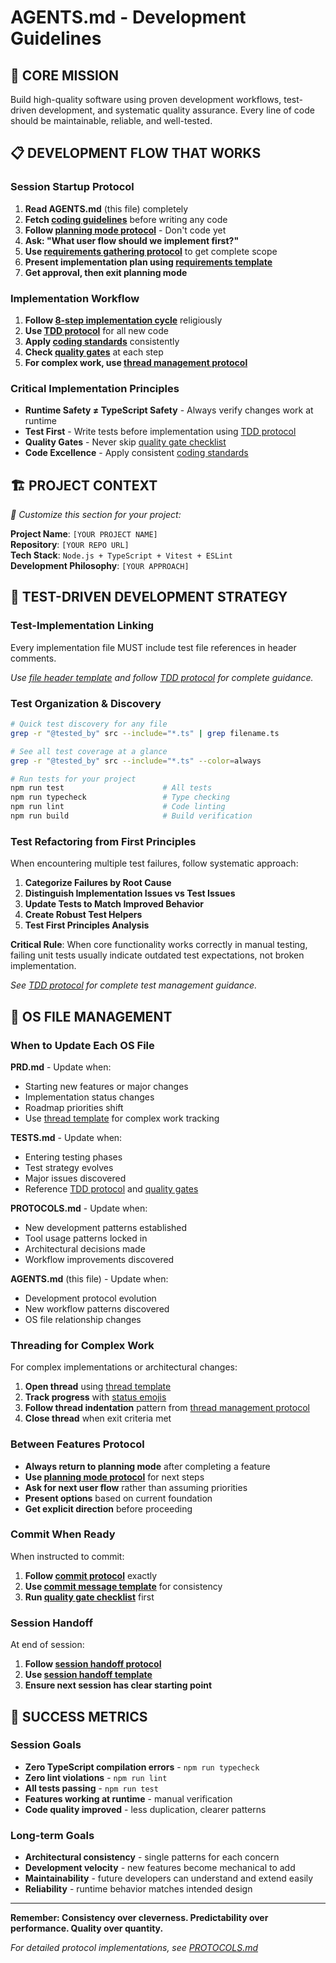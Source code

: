 # AGENTS.md - Development Guidelines

## 🎯 **CORE MISSION**

Build high-quality software using proven development workflows, test-driven development, and systematic quality assurance. Every line of code should be maintainable, reliable, and well-tested.

## 📋 **DEVELOPMENT FLOW THAT WORKS**

### **Session Startup Protocol**

1. **Read AGENTS.md** (this file) completely
2. **Fetch [coding guidelines](PROTOCOLS.md#coding-protocols)** before writing any code
3. **Follow [planning mode protocol](PROTOCOLS.md#planning-mode-protocol)** - Don't code yet
4. **Ask: "What user flow should we implement first?"**
5. **Use [requirements gathering protocol](PROTOCOLS.md#requirements-gathering-protocol)** to get complete scope
6. **Present implementation plan using [requirements template](PROTOCOLS.md#requirements-gathering-protocol)**
7. **Get approval, then exit planning mode**

### **Implementation Workflow**

1. **Follow [8-step implementation cycle](PROTOCOLS.md#8-step-implementation-cycle)** religiously
2. **Use [TDD protocol](PROTOCOLS.md#test-driven-development)** for all new code
3. **Apply [coding standards](PROTOCOLS.md#coding-protocols)** consistently
4. **Check [quality gates](PROTOCOLS.md#quality-gates)** at each step
5. **For complex work, use [thread management protocol](PROTOCOLS.md#thread-management-protocol)**

### **Critical Implementation Principles**

- **Runtime Safety ≠ TypeScript Safety** - Always verify changes work at runtime
- **Test First** - Write tests before implementation using [TDD protocol](PROTOCOLS.md#test-driven-development)
- **Quality Gates** - Never skip [quality gate checklist](PROTOCOLS.md#quality-gates)
- **Code Excellence** - Apply consistent [coding standards](PROTOCOLS.md#coding-protocols)

## 🏗️ **PROJECT CONTEXT**

_👋 Customize this section for your project:_

**Project Name**: `[YOUR PROJECT NAME]`\
**Repository**: `[YOUR REPO URL]`\
**Tech Stack**: `Node.js + TypeScript + Vitest + ESLint`\
**Development Philosophy**: `[YOUR APPROACH]`

## 🧪 **TEST-DRIVEN DEVELOPMENT STRATEGY**

### **Test-Implementation Linking**

Every implementation file MUST include test file references in header comments.

_Use [file header template](PROTOCOLS.md#file-header-templates) and follow [TDD protocol](PROTOCOLS.md#test-driven-development) for complete guidance._

### **Test Organization & Discovery**

```bash
# Quick test discovery for any file
grep -r "@tested_by" src --include="*.ts" | grep filename.ts

# See all test coverage at a glance  
grep -r "@tested_by" src --include="*.ts" --color=always

# Run tests for your project
npm run test                      # All tests
npm run typecheck                 # Type checking
npm run lint                      # Code linting
npm run build                     # Build verification
```

### **Test Refactoring from First Principles**

When encountering multiple test failures, follow systematic approach:

1. **Categorize Failures by Root Cause**
2. **Distinguish Implementation Issues vs Test Issues**
3. **Update Tests to Match Improved Behavior**
4. **Create Robust Test Helpers**
5. **Test First Principles Analysis**

**Critical Rule**: When core functionality works correctly in manual testing, failing unit tests usually indicate outdated test expectations, not broken implementation.

_See [TDD protocol](PROTOCOLS.md#test-driven-development) for complete test management guidance._

## 🔧 **OS FILE MANAGEMENT**

### **When to Update Each OS File**

**PRD.md** - Update when:

- Starting new features or major changes
- Implementation status changes
- Roadmap priorities shift
- Use [thread template](PROTOCOLS.md#thread-management-protocol) for complex work tracking

**TESTS.md** - Update when:

- Entering testing phases
- Test strategy evolves
- Major issues discovered
- Reference [TDD protocol](PROTOCOLS.md#test-driven-development) and [quality gates](PROTOCOLS.md#quality-gates)

**PROTOCOLS.md** - Update when:

- New development patterns established
- Tool usage patterns locked in
- Architectural decisions made
- Workflow improvements discovered

**AGENTS.md** (this file) - Update when:

- Development protocol evolution
- New workflow patterns discovered
- OS file relationship changes

### **Threading for Complex Work**

For complex implementations or architectural changes:

1. **Open thread** using [thread template](PROTOCOLS.md#thread-management-protocol)
2. **Track progress** with [status emojis](PROTOCOLS.md#thread-management-protocol)
3. **Follow thread indentation** pattern from [thread management protocol](PROTOCOLS.md#thread-management-protocol)
4. **Close thread** when exit criteria met

### **Between Features Protocol**

- **Always return to planning mode** after completing a feature
- **Use [planning mode protocol](PROTOCOLS.md#planning-mode-protocol)** for next steps
- **Ask for next user flow** rather than assuming priorities
- **Present options** based on current foundation
- **Get explicit direction** before proceeding

### **Commit When Ready**

When instructed to commit:

1. **Follow [commit protocol](PROTOCOLS.md#commit-protocol)** exactly
2. **Use [commit message template](PROTOCOLS.md#commit-protocol)** for consistency
3. **Run [quality gate checklist](PROTOCOLS.md#quality-gates)** first

### **Session Handoff**

At end of session:

1. **Follow [session handoff protocol](PROTOCOLS.md#session-handoff-protocol)**
2. **Use [session handoff template](PROTOCOLS.md#session-handoff-protocol)**
3. **Ensure next session has clear starting point**

## 🎯 **SUCCESS METRICS**

### **Session Goals**

- **Zero TypeScript compilation errors** - `npm run typecheck`
- **Zero lint violations** - `npm run lint`
- **All tests passing** - `npm run test`
- **Features working at runtime** - manual verification
- **Code quality improved** - less duplication, clearer patterns

### **Long-term Goals**

- **Architectural consistency** - single patterns for each concern
- **Development velocity** - new features become mechanical to add
- **Maintainability** - future developers can understand and extend easily
- **Reliability** - runtime behavior matches intended design

---

**Remember: Consistency over cleverness. Predictability over performance. Quality over quantity.**

_For detailed protocol implementations, see [PROTOCOLS.md](PROTOCOLS.md)_
